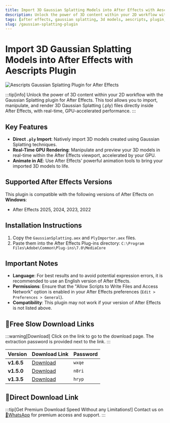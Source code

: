```yaml
---
title: Import 3D Gaussian Splatting Models into After Effects with Aescripts Plugin
description: Unlock the power of 3D content within your 2D workflow with the Gaussian Splatting plugin for After Effects. This tool allows you to import, manipulate, and render 3D Gaussian Splatting (.ply) files directly inside After Effects.
tags: [after effects, gaussian splatting, 3d models, aescripts, plugin, ply files, motion graphics, visual effects, 3d reconstruction]
slug: /gaussian-splatting-plugin
---
```


<!--First Part-This is Title -->
# Import 3D Gaussian Splatting Models into After Effects with Aescripts Plugin

<!--Second Part-This is First Banner -->
![Aescripts Gaussian Splatting Plugin for After Effects](/img/gaussian-splatting.jpg)

:::tip[info]
Unlock the power of 3D content within your 2D workflow with the Gaussian Splatting plugin for After Effects. This tool allows you to import, manipulate, and render 3D Gaussian Splatting (.ply) files directly inside After Effects, with real-time, GPU-accelerated performance.
:::

## Key Features

- **Direct `.ply` Import**: Natively import 3D models created using Gaussian Splatting techniques.
- **Real-Time GPU Rendering**: Manipulate and preview your 3D models in real-time within the After Effects viewport, accelerated by your GPU.
- **Animate in AE**: Use After Effects' powerful animation tools to bring your imported 3D models to life.

## Supported After Effects Versions

This plugin is compatible with the following versions of After Effects on **Windows**:

- After Effects 2025, 2024, 2023, 2022

## Installation Instructions

1. Copy the `GaussianSplatting.aex` and `PlyImporter.aex` files.
2. Paste them into the After Effects Plug-ins directory:
   `C:\Program Files\Adobe\Common\Plug-ins\7.0\MediaCore`

## Important Notes

- **Language**: For best results and to avoid potential expression errors, it is recommended to use an English version of After Effects.
- **Permissions**: Ensure that the "Allow Scripts to Write Files and Access Network" option is enabled in your After Effects preferences (`Edit > Preferences > General`).
- **Compatibility**: This plugin may not work if your version of After Effects is not listed above.

<!-- The Last Part-Download -->
## 🐌Free Slow Download Links
:::warning[Download]
Click on the link to go to the download page. The extraction password is provided next to the link.
:::

| Version | Download Link | Password |
| ------- | ------------- | -------- |
| **v1.6.5** | [Download](https://pan.baidu.com/s/1hJs11udoBT6GYhp15r8VwQ?pwd=wxqe) | `wxqe` |
| **v1.5.0** | [Download](https://pan.baidu.com/s/1In_vm7hcH13ViNdNC72vlg?pwd=n8ri) | `n8ri` |
| **v1.3.5** | [Download](https://pan.baidu.com/s/1rhhxzlrFX914CIgZ5Hkkdw?pwd=hryp) | `hryp` |

## 🚀Direct Download Link
:::tip[Get Premium Download Speed Without any Limitations!]
Contact us on [💬WhatsApp](https://wa.me/+8613237610083) for premium  access and support.
:::
